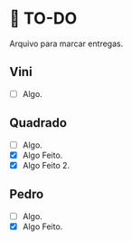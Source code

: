 # :scroll: TO-DO
Arquivo para marcar entregas.
## Vini
- [ ] Algo.

## Quadrado
- [ ] Algo.
- [X] Algo Feito.
- [X] Algo Feito 2.

## Pedro
- [ ] Algo.
- [X] Algo Feito.
